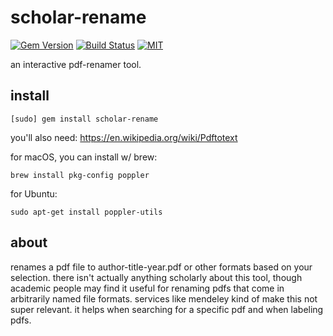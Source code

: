 # scholar-rename

[![Gem Version](https://badge.fury.io/rb/scholar-rename.svg)](https://badge.fury.io/rb/scholar-rename)
[![Build Status](https://travis-ci.com/jeremywrnr/scholar-rename.svg?branch=main)](https://travis-ci.com/jeremywrnr/scholar-rename)
[![MIT](https://img.shields.io/npm/l/alt.svg?style=flat)](http://jeremywrnr.com/mit-license)

an interactive pdf-renamer tool.

## install

    [sudo] gem install scholar-rename

you'll also need: https://en.wikipedia.org/wiki/Pdftotext

for macOS, you can install w/ brew:

    brew install pkg-config poppler

for Ubuntu:

    sudo apt-get install poppler-utils

## about

renames a pdf file to author-title-year.pdf or other formats based on your
selection. there isn't actually anything scholarly about this tool, though
academic people may find it useful for renaming pdfs that come in arbitrarily
named file formats. services like mendeley kind of make this not super
relevant. it helps when searching for a specific pdf and when labeling pdfs.

